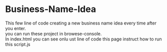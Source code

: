 # Business-Name-Idea

This few line of code creating a new business name idea every time after you enter.<br>
you can run these project in browese-console.<br>
In index.html you can see onlu ust line of code this page instruct how to run this script.js
